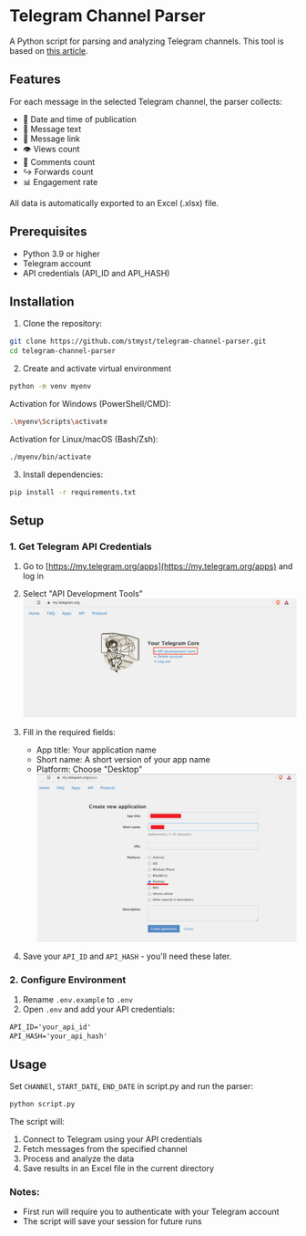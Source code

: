 # Telegram Channel Parser

A Python script for parsing and analyzing Telegram channels. This tool is based on [this article](https://habr.com/ru/articles/891150/).

## Features

For each message in the selected Telegram channel, the parser collects:
- 📅 Date and time of publication
- 📝 Message text
- 🔗 Message link
- 👁️ Views count
- 💬 Comments count
- ↪️ Forwards count
- 📊 Engagement rate

All data is automatically exported to an Excel (.xlsx) file.

## Prerequisites

- Python 3.9 or higher
- Telegram account
- API credentials (API_ID and API_HASH)

## Installation

1. Clone the repository:
```bash
git clone https://github.com/stmyst/telegram-channel-parser.git
cd telegram-channel-parser
```

2. Create and activate virtual environment
```bash
python -m venv myenv
```
Activation for Windows (PowerShell/CMD):

```bash
.\myenv\Scripts\activate
```
Activation for Linux/macOS (Bash/Zsh):

```bash
./myenv/bin/activate
```

3. Install dependencies:
```bash
pip install -r requirements.txt
```

## Setup

### 1. Get Telegram API Credentials

1. Go to [https://my.telegram.org/apps](https://my.telegram.org/apps) and log in
2. Select "API Development Tools"
   ![Telegram Tools](assets/tools.png)

3. Fill in the required fields:
   - App title: Your application name
   - Short name: A short version of your app name
   - Platform: Choose "Desktop"
   ![Application Details](assets/app.png)

4. Save your `API_ID` and `API_HASH` - you'll need these later.

### 2. Configure Environment

1. Rename `.env.example` to `.env`
2. Open `.env` and add your API credentials:
```env
API_ID='your_api_id'
API_HASH='your_api_hash'
```

## Usage

Set `CHANNEl`, `START_DATE`, `END_DATE` in script.py and run the parser:

```bash
python script.py
```


The script will:
1. Connect to Telegram using your API credentials
2. Fetch messages from the specified channel
3. Process and analyze the data
4. Save results in an Excel file in the current directory

### Notes:
- First run will require you to authenticate with your Telegram account
- The script will save your session for future runs
